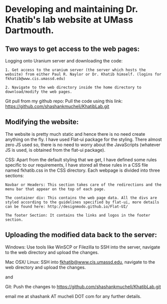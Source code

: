 Developing and maintaining Dr. Khatib's lab website at UMass Dartmouth.
======================================================================= 

Two ways to get access to the web pages:
----------------------------------------- 
Logging onto Uranium server and downloading the code:

	1. Get access to the uranium server (the server which hosts the website) from either Paul R. Naylor or Dr. Khatib himself. (logins for fkhatib@www.cis.umassd.edu) 
	
	2. Navigate to the web directory inside the home directory to download/modify the web pages.
	
Git pull from my github repo: 
	Pull the code using this link: https://github.com/shashankmucheli/KhatibLab.git

Modifying the website:
---------------------- 
The website is pretty much static and hence there is no need create anything on the fly. I have used Flat-ui package for the styling. There almost zero JS used so, there is no need to worry about the JavaScripts (whatever JS is used, is obtained from the flat-ui package).

CSS: Apart from the default styling that we get, I have defined some rules specific to our requirements, I have stored all these rules in a CSS file named fkhatib.css in the CSS directory.
Each webpage is divided into three sections: 

	Navbar or Headers: This section takes care of the redirections and the menu bar that appear on the top of each page. 
	
	The container div: This contains the web page data. All the divs are styled according to the guidelines specified by flat-ui, more details can be found here: http://designmodo.github.io/Flat-UI/
	
	The footer Section: It contains the links and logos in the footer section.

Uploading the modified data back to the server:
----------------------------------------------- 

Windows: Use tools like WinSCP or Filezilla to SSH into the server, navigate to the web directory and upload the changes. 

Mac OSX/ Linux: SSH into fkhatib@www.cis.umassd.edu, navigate to the web directory and upload the changes.

and

Git: Push the changes to https://github.com/shashankmucheli/KhatibLab.git 
	
email me at shashank AT mucheli DOT com for any further details. 
	
	
